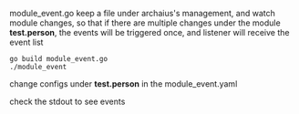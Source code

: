 module_event.go keep a file under archaius's management, and watch module changes,
so that if there are multiple changes under the module **test.person**,
the events will be triggered once, and listener will receive the event list

```
go build module_event.go
./module_event
```

change configs under **test.person** in the module_event.yaml

check the stdout to see events
